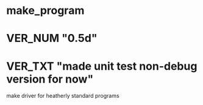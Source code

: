 # make_program
#   VER_NUM     "0.5d"
#   VER_TXT     "made unit test non-debug version for now"

make driver for heatherly standard programs

